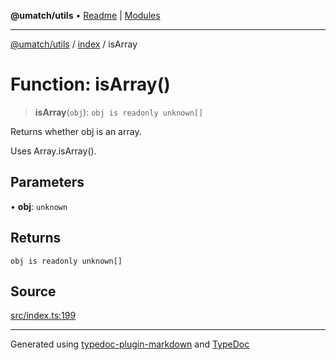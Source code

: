**@umatch/utils** • [Readme](../../index.md) \| [Modules](../../modules.md)

***

[@umatch/utils](../../modules.md) / [index](../index.md) / isArray

# Function: isArray()

> **isArray**(`obj`): `obj is readonly unknown[]`

Returns whether obj is an array.

Uses Array.isArray().

## Parameters

• **obj**: `unknown`

## Returns

`obj is readonly unknown[]`

## Source

[src/index.ts:199](https://github.com/umatch-oficial/utils/blob/ed8915b/src/index.ts#L199)

***

Generated using [typedoc-plugin-markdown](https://www.npmjs.com/package/typedoc-plugin-markdown) and [TypeDoc](https://typedoc.org/)
